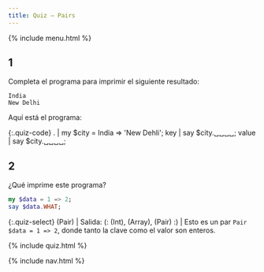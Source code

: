 ```yaml
---
title: Quiz — Pairs
---
```


{% include menu.html %}

## 1

Completa el programa para imprimir el siguiente resultado:

    India
    New Delhi

Aquí está el programa:

{:.quiz-code}
. | my $city = India => &apos;New Dehli&apos;;
key | say $city.␣␣␣␣;
value | say $city.␣␣␣␣;

## 2

¿Qué imprime este programa?

```raku
my $data = 1 => 2;
say $data.WHAT;
```

{:.quiz-select}
(Pair) | Salida: (: (Int), (Array), (Pair) :) | Esto es un par `Pair $data = 1 => 2`, donde tanto la clave como el valor son enteros.

{% include quiz.html %}

{% include nav.html %}